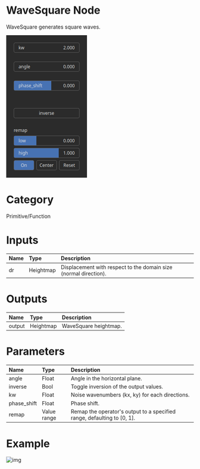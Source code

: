 
WaveSquare Node
===============


WaveSquare generates square waves.



![img](../../images/nodes/WaveSquare_settings.png)


# Category


Primitive/Function
# Inputs

|Name|Type|Description|
| :--- | :--- | :--- |
|dr|Heightmap|Displacement with respect to the domain size (normal direction).|

# Outputs

|Name|Type|Description|
| :--- | :--- | :--- |
|output|Heightmap|WaveSquare heightmap.|

# Parameters

|Name|Type|Description|
| :--- | :--- | :--- |
|angle|Float|Angle in the horizontal plane.|
|inverse|Bool|Toggle inversion of the output values.|
|kw|Float|Noise wavenumbers (kx, ky) for each directions.|
|phase_shift|Float|Phase shift.|
|remap|Value range|Remap the operator's output to a specified range, defaulting to [0, 1].|

# Example


![img](../../images/nodes/WaveSquare.png)

